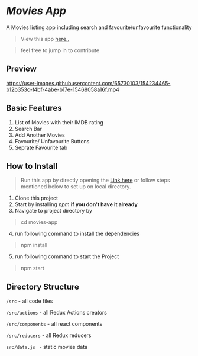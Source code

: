 # _Movies App_

A Movies listing app including search and favourite/unfavourite functionality

> View this app [here..](https://movie-search-app-henna-omega.vercel.app/)

> feel free to jump in to contribute

## Preview



https://user-images.githubusercontent.com/65730103/154234465-b12b353c-f4bf-4abe-b17e-15468058a16f.mp4



## Basic Features

1. List of Movies with their IMDB rating
2. Search Bar
3. Add Another Movies
4. Favourite/ Unfavourite Buttons
5. Seprate Favourite tab






## How to Install

> Run this app by directly opening the [Link here](https://movie-search-app-henna-omega.vercel.app/) or follow steps mentioned below to set up on local directory.

1. Clone this project
2. Start by installing _npm_ **if you don't have it already**
3. Navigate to project directory by
> cd movies-app
4. run following command to install the dependencies
> npm install
5. run following command to start the Project
> npm start

## Directory Structure

``` /src ``` - all code files

``` /src/actions ``` - all Redux Actions creators

``` /src/components ``` - all react components

``` /src/reducers ``` - all Redux reducers

```src/data.js ``` - static movies data
